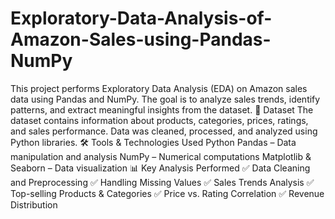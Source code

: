 # Exploratory-Data-Analysis-of-Amazon-Sales-using-Pandas-NumPy
This project performs Exploratory Data Analysis (EDA) on Amazon sales data using Pandas and NumPy. The goal is to analyze sales trends, identify patterns, and extract meaningful insights from the dataset.
📂 Dataset
The dataset contains information about products, categories, prices, ratings, and sales performance.
Data was cleaned, processed, and analyzed using Python libraries.
🛠️ Tools & Technologies Used
Python
Pandas – Data manipulation and analysis
NumPy – Numerical computations
Matplotlib & Seaborn – Data visualization
📊 Key Analysis Performed
✅ Data Cleaning and Preprocessing
✅ Handling Missing Values
✅ Sales Trends Analysis
✅ Top-selling Products & Categories
✅ Price vs. Rating Correlation
✅ Revenue Distribution
